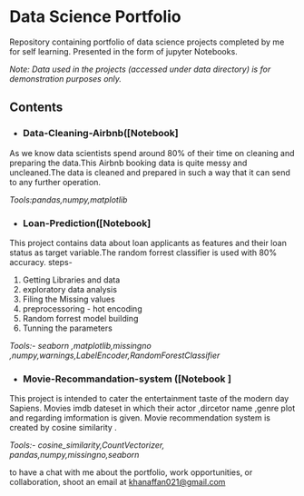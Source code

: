 # Data Science Portfolio
Repository containing portfolio of data science projects completed by me for self learning. Presented in the form of jupyter Notebooks.

*Note: Data used in the projects (accessed under data directory) is for demonstration purposes only.*

## Contents
- ### Data-Cleaning-Airbnb([Notebook]
As we know data scientists spend around 80% of their time on cleaning and preparing the data.This Airbnb booking data is quite messy and uncleaned.The data is cleaned and prepared in such a way that it can send to any further operation.

*Tools:pandas,numpy,matplotlib* 


- ### Loan-Prediction([Notebook]
This project contains data about loan applicants as features and their loan status as target variable.The random forrest classifier is used with 80% accuracy.
steps-
 1. Getting Libraries and data
 2. exploratory data analysis
 3. Filing the Missing values
 4. preprocessoring - hot encoding 
 5. Random forrest model building
 6. Tunning the parameters

*Tools:- seaborn ,matplotlib,missingno ,numpy,warnings,LabelEncoder,RandomForestClassifier*


- ### Movie-Recommandation-system ([Notebook ]

This project is intended to cater the entertainment taste of the modern day Sapiens. Movies imdb dateset in which their actor ,dircetor name ,genre plot and regarding imformation is given.
Movie recommendation system is created by cosine similarity .

*Tools:- cosine_similarity,CountVectorizer, pandas,numpy,missingno,seaborn*


  to have a chat with me about the portfolio, work opportunities, or collaboration, shoot an email at khanaffan021@gmail.com

